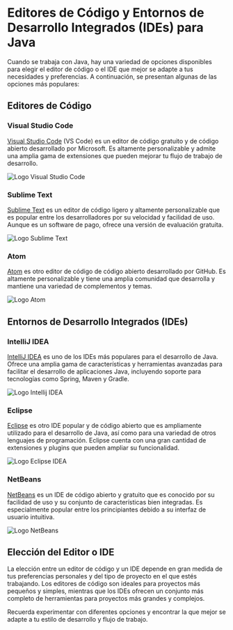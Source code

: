# Editores de Código y Entornos de Desarrollo Integrados (IDEs) para Java

Cuando se trabaja con Java, hay una variedad de opciones disponibles para elegir el editor de código o el IDE que mejor se adapte a tus necesidades y preferencias. A continuación, se presentan algunas de las opciones más populares:

## Editores de Código

### Visual Studio Code

[Visual Studio Code](https://code.visualstudio.com/) (VS Code) es un editor de código gratuito y de código abierto desarrollado por Microsoft. Es altamente personalizable y admite una amplia gama de extensiones que pueden mejorar tu flujo de trabajo de desarrollo.

![Logo Visual Studio Code](../img/visual_code.png)

### Sublime Text

[Sublime Text](https://www.sublimetext.com/) es un editor de código ligero y altamente personalizable que es popular entre los desarrolladores por su velocidad y facilidad de uso. Aunque es un software de pago, ofrece una versión de evaluación gratuita.

![Logo Sublime Text](../img/sublime_text.png)

### Atom

[Atom](https://atom.io/) es otro editor de código de código abierto desarrollado por GitHub. Es altamente personalizable y tiene una amplia comunidad que desarrolla y mantiene una variedad de complementos y temas.

![Logo Atom](../img/atom.png)

## Entornos de Desarrollo Integrados (IDEs)

### IntelliJ IDEA

[IntelliJ IDEA](https://www.jetbrains.com/idea/) es uno de los IDEs más populares para el desarrollo de Java. Ofrece una amplia gama de características y herramientas avanzadas para facilitar el desarrollo de aplicaciones Java, incluyendo soporte para tecnologías como Spring, Maven y Gradle.

![Logo Intellij IDEA](../img/intellij_idea.png)

### Eclipse

[Eclipse](https://www.eclipse.org/) es otro IDE popular y de código abierto que es ampliamente utilizado para el desarrollo de Java, así como para una variedad de otros lenguajes de programación. Eclipse cuenta con una gran cantidad de extensiones y plugins que pueden ampliar su funcionalidad.

![Logo Eclipse IDEA](../img/eclipse_idea.png)

### NetBeans

[NetBeans](https://netbeans.apache.org/) es un IDE de código abierto y gratuito que es conocido por su facilidad de uso y su conjunto de características bien integradas. Es especialmente popular entre los principiantes debido a su interfaz de usuario intuitiva.

![Logo NetBeans](../img/netbeans_idea.png)

## Elección del Editor o IDE

La elección entre un editor de código y un IDE depende en gran medida de tus preferencias personales y del tipo de proyecto en el que estés trabajando. Los editores de código son ideales para proyectos más pequeños y simples, mientras que los IDEs ofrecen un conjunto más completo de herramientas para proyectos más grandes y complejos.

Recuerda experimentar con diferentes opciones y encontrar la que mejor se adapte a tu estilo de desarrollo y flujo de trabajo.
